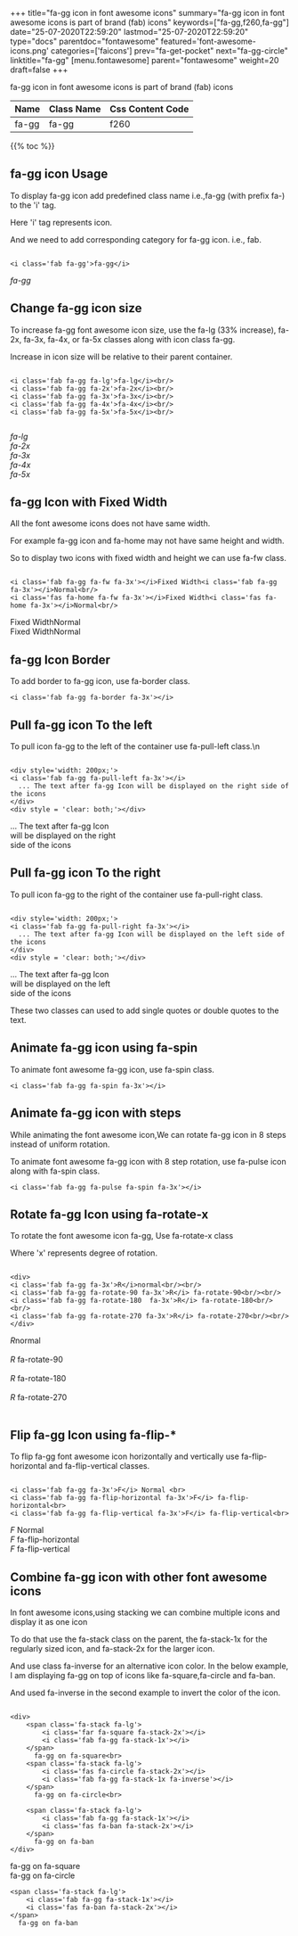+++
title="fa-gg icon in font awesome icons"
summary="fa-gg icon in font awesome icons is part of brand (fab) icons"
keywords=["fa-gg,f260,fa-gg"]
date="25-07-2020T22:59:20"
lastmod="25-07-2020T22:59:20"
type="docs"
parentdoc="fontawesome"
featured='font-awesome-icons.png'
categories=['faicons']
prev="fa-get-pocket"
next="fa-gg-circle"
linktitle="fa-gg"
[menu.fontawesome]
parent="fontawesome"
weight=20
draft=false
+++


fa-gg icon in font awesome icons is part of brand (fab) icons

<div class='table-responsive'><table class='table'><thead><tr><th>Name</th><th>Class Name</th><th>Css Content Code</th></tr></thead><tbody><tr><td>fa-gg</td><td>fa-gg</td><td>f260</td></tr></tbody></table></div>


{{% toc %}}


## fa-gg icon Usage

To display fa-gg icon add predefined class name i.e.,fa-gg (with prefix fa-) to the 'i' tag.

Here 'i' tag represents icon.

And we need to add corresponding category for fa-gg icon. i.e., fab.


```

<i class='fab fa-gg'>fa-gg</i>
```

<i class='fab fa-gg'>fa-gg</i>




## Change fa-gg icon size
To increase fa-gg font awesome icon size, use the fa-lg (33% increase), fa-2x, fa-3x, fa-4x, or fa-5x classes along with icon class fa-gg.

Increase in icon size will be relative to their parent container. 

```

<i class='fab fa-gg fa-lg'>fa-lg</i><br/>
<i class='fab fa-gg fa-2x'>fa-2x</i><br/>
<i class='fab fa-gg fa-3x'>fa-3x</i><br/>
<i class='fab fa-gg fa-4x'>fa-4x</i><br/>
<i class='fab fa-gg fa-5x'>fa-5x</i><br/>
            
```

<i class='fab fa-gg fa-lg'>fa-lg</i><br/>
<i class='fab fa-gg fa-2x'>fa-2x</i><br/>
<i class='fab fa-gg fa-3x'>fa-3x</i><br/>
<i class='fab fa-gg fa-4x'>fa-4x</i><br/>
<i class='fab fa-gg fa-5x'>fa-5x</i><br/>
            



## fa-gg Icon with Fixed Width 

All the font awesome icons does not have same width.

For example fa-gg icon and fa-home may not have same height and width.

So to display two icons with fixed width and height we can use fa-fw class.


```

<i class='fab fa-gg fa-fw fa-3x'></i>Fixed Width<i class='fab fa-gg fa-3x'></i>Normal<br/>
<i class='fas fa-home fa-fw fa-3x'></i>Fixed Width<i class='fas fa-home fa-3x'></i>Normal<br/>
```

<i class='fab fa-gg fa-fw fa-3x'></i>Fixed Width<i class='fab fa-gg fa-3x'></i>Normal<br/>
<i class='fas fa-home fa-fw fa-3x'></i>Fixed Width<i class='fas fa-home fa-3x'></i>Normal<br/>



## fa-gg Icon Border 

To add border to fa-gg icon, use fa-border class.


```
<i class='fab fa-gg fa-border fa-3x'></i>

```
<i class='fab fa-gg fa-border fa-3x'></i>





## Pull fa-gg icon To the left

To pull icon fa-gg to the left of the container use fa-pull-left class.\n

```

<div style='width: 200px;'>
<i class='fab fa-gg fa-pull-left fa-3x'></i>
  ... The text after fa-gg Icon will be displayed on the right side of the icons
</div>
<div style = 'clear: both;'></div>
```

<div style='width: 200px;'>
<i class='fab fa-gg fa-pull-left fa-3x'></i>
  ... The text after fa-gg Icon will be displayed on the right side of the icons
</div>
<div style = 'clear: both;'></div>




## Pull fa-gg icon To the right
To pull icon fa-gg to the right of the container use fa-pull-right class.

```

<div style='width: 200px;'>
<i class='fab fa-gg fa-pull-right fa-3x'></i>
  ... The text after fa-gg Icon will be displayed on the left side of the icons
</div>
<div style = 'clear: both;'></div>
```

<div style='width: 200px;'>
<i class='fab fa-gg fa-pull-right fa-3x'></i>
  ... The text after fa-gg Icon will be displayed on the left side of the icons
</div>
<div style = 'clear: both;'></div>

These two classes can used to add single quotes or double quotes to the text.


## Animate fa-gg icon using fa-spin
To animate font awesome fa-gg icon, use fa-spin class.

```
<i class='fab fa-gg fa-spin fa-3x'></i>
```
<i class='fab fa-gg fa-spin fa-3x'></i>




## Animate fa-gg icon with steps
While animating the font awesome icon,We can rotate fa-gg icon in 8 steps instead of uniform rotation.

To animate font awesome fa-gg icon with 8 step rotation, use fa-pulse icon along with fa-spin class.


```
<i class='fab fa-gg fa-pulse fa-spin fa-3x'></i>

```
<i class='fab fa-gg fa-pulse fa-spin fa-3x'></i>





## Rotate fa-gg Icon using fa-rotate-x
To rotate the font awesome icon fa-gg, Use fa-rotate-x class

Where 'x' represents degree of rotation.


```

<div>
<i class='fab fa-gg fa-3x'>R</i>normal<br/><br/>
<i class='fab fa-gg fa-rotate-90 fa-3x'>R</i> fa-rotate-90<br/><br/> 
<i class='fab fa-gg fa-rotate-180  fa-3x'>R</i> fa-rotate-180<br/><br/> 
<i class='fab fa-gg fa-rotate-270 fa-3x'>R</i> fa-rotate-270<br/><br/>
</div>
```

<div>
<i class='fab fa-gg fa-3x'>R</i>normal<br/><br/>
<i class='fab fa-gg fa-rotate-90 fa-3x'>R</i> fa-rotate-90<br/><br/> 
<i class='fab fa-gg fa-rotate-180  fa-3x'>R</i> fa-rotate-180<br/><br/> 
<i class='fab fa-gg fa-rotate-270 fa-3x'>R</i> fa-rotate-270<br/><br/>
</div>




## Flip fa-gg Icon using fa-flip-*
To flip fa-gg font awesome icon horizontally and vertically use fa-flip-horizontal and fa-flip-vertical classes. 

```

<i class='fab fa-gg fa-3x'>F</i> Normal <br>
<i class='fab fa-gg fa-flip-horizontal fa-3x'>F</i> fa-flip-horizontal<br>
<i class='fab fa-gg fa-flip-vertical fa-3x'>F</i> fa-flip-vertical<br>
```

<i class='fab fa-gg fa-3x'>F</i> Normal <br>
<i class='fab fa-gg fa-flip-horizontal fa-3x'>F</i> fa-flip-horizontal<br>
<i class='fab fa-gg fa-flip-vertical fa-3x'>F</i> fa-flip-vertical<br>




## Combine fa-gg icon with other font awesome icons
In font awesome icons,using stacking we can combine multiple icons and display it as one icon 

To do that use the fa-stack class on the parent, the fa-stack-1x for the regularly sized icon, and fa-stack-2x for the larger icon.

And use class fa-inverse for an alternative icon color. 
In the below example, I am displaying fa-gg on top of icons like fa-square,fa-circle and fa-ban.

And used fa-inverse in the second example to invert the color of the icon.

```

<div>
    <span class='fa-stack fa-lg'>
        <i class='far fa-square fa-stack-2x'></i>
        <i class='fab fa-gg fa-stack-1x'></i>
    </span>
      fa-gg on fa-square<br>
    <span class='fa-stack fa-lg'>
        <i class='fas fa-circle fa-stack-2x'></i>
        <i class='fab fa-gg fa-stack-1x fa-inverse'></i>
    </span>
      fa-gg on fa-circle<br>

    <span class='fa-stack fa-lg'>
        <i class='fab fa-gg fa-stack-1x'></i>
        <i class='fas fa-ban fa-stack-2x'></i>
    </span>
      fa-gg on fa-ban
</div>
```

<div>
    <span class='fa-stack fa-lg'>
        <i class='far fa-square fa-stack-2x'></i>
        <i class='fab fa-gg fa-stack-1x'></i>
    </span>
      fa-gg on fa-square<br>
    <span class='fa-stack fa-lg'>
        <i class='fas fa-circle fa-stack-2x'></i>
        <i class='fab fa-gg fa-stack-1x fa-inverse'></i>
    </span>
      fa-gg on fa-circle<br>

    <span class='fa-stack fa-lg'>
        <i class='fab fa-gg fa-stack-1x'></i>
        <i class='fas fa-ban fa-stack-2x'></i>
    </span>
      fa-gg on fa-ban
</div>






